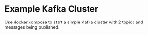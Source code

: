 # Example Kafka Cluster

Use [docker compose](https://docs.docker.com/compose/) to start a simple Kafka cluster with
2 topics and messages being published.
